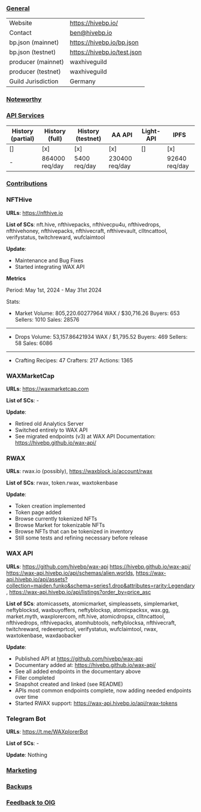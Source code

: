### <ins>General</ins>

|  |  |
| --- | --- |
| Website | https://hivebp.io/ |
| Contact | ben@hivebp.io |
| bp.json (mainnet) | https://hivebp.io/bp.json |
| bp.json (testnet) | https://hivebp.io/test.json |
| producer (mainnet) | waxhiveguild |
| producer (testnet) | waxhiveguild |
| Guild Jurisdiction | Germany |

### <ins>Noteworthy</ins>


### <ins>API Services</ins>

| History (partial) | History (full) | History (testnet) | AA API | Light-API  | IPFS |
|--------|--------|--------|--------|--------|--------|
| [] | [x] | [x] | [x] | [] |  [x] |
| - | 864000 req/day | 5400 req/day | 230400 req/day |  |  92640 req/day |

### <ins>Contributions</ins>


### NFTHive

**URLs**: https://nfthive.io

**List of SCs**: nft.hive, nfthivepacks, nfthivecpu4u, nfthivedrops, nfthivehoney, nfthivepacks, nfthivecraft, nfthivevault, clltncattool, verifystatus, twitchreward, wufclaimtool  

**Update**: 
* Maintenance and Bug Fixes
* Started integrating WAX API

**Metrics**

Period: May 1st, 2024 - May 31st 2024

Stats:

* Market
Volume: 805,220.60277964 WAX / $30,716.26
Buyers: 653
Sellers: 1010
Sales: 28576

---
* Drops
Volume: 53,157.86421934 WAX / $1,795.52
Buyers: 469
Sellers: 58
Sales: 6086

---
* Crafting
Recipes: 47
Crafters: 217
Actions: 1365

### WAXMarketCap

**URLs**: https://waxmarketcap.com

**List of SCs**: -

**Update**:
* Retired old Analytics Server
* Switched entirely to WAX API
* See migrated endpoints (v3) at WAX API Documentation: https://hivebp.github.io/wax-api/

### RWAX

**URLs**: rwax.io (possibly), https://waxblock.io/account/rwax

**List of SCs**: rwax, token.rwax, waxtokenbase

**Update**:
* Token creation implemented
* Token page added
* Browse currently tokenized NFTs
* Browse Market for tokenizable NFTs
* Browse NFTs that can be tokenized in inventory
* Still some tests and refining necessary before release

### WAX API

**URLs**: 
https://github.com/hivebp/wax-api
https://hivebp.github.io/wax-api/
https://wax-api.hivebp.io/api/schemas/alien.worlds, 
https://wax-api.hivebp.io/api/assets?collection=maiden.funko&schema=series1.drop&attributes=rarity:Legendary,
https://wax-api.hivebp.io/api/listings?order_by=price_asc

**List of SCs**:  atomicassets, atomicmarket, simpleassets, simplemarket, neftyblocksd, waxbuyoffers, neftyblocksp, 
atomicpacksx, wax.gg, market.myth, waxplorercom, nft.hive, atomicdropsx, clltncattool, nfthivedrops, nfthivepacks,
atomhubtools, neftyblocksa, nfthivecraft, twitchreward, redeemprtcol, verifystatus, wufclaimtool, rwax, waxtokenbase,
waxdaobacker

**Update**:
* Published API at https://github.com/hivebp/wax-api
* Documentary added at: https://hivebp.github.io/wax-api/
* See all added endpoints in the documentary above
* Filler completed
* Snapshot created and linked (see README)
* APIs most common endpoints complete, now adding needed endpoints over time
* Started RWAX support: https://wax-api.hivebp.io/api/rwax-tokens

### Telegram Bot

**URLs**: https://t.me/WAXplorerBot

**List of SCs**: -

**Update**:
Nothing

### <ins>Marketing</ins>

### <ins>Backups </ins>

### <ins>Feedback to OIG</ins>

